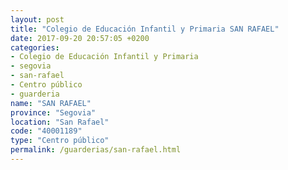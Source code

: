 ```yaml
---
layout: post
title: "Colegio de Educación Infantil y Primaria SAN RAFAEL"
date: 2017-09-20 20:57:05 +0200
categories:
- Colegio de Educación Infantil y Primaria
- segovia
- san-rafael
- Centro público
- guarderia
name: "SAN RAFAEL"
province: "Segovia"
location: "San Rafael"
code: "40001189"
type: "Centro público"
permalink: /guarderias/san-rafael.html
---
```

